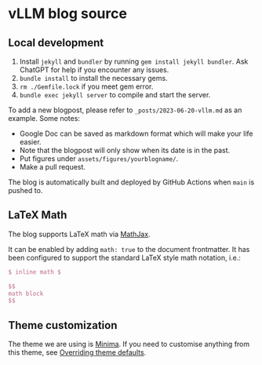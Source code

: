 # vLLM blog source

## Local development

1. Install `jekyll` and `bundler` by running `gem install jekyll bundler`. Ask ChatGPT for help if you encounter any issues.
2. `bundle install` to install the necessary gems.
3. `rm ./Gemfile.lock` if you meet gem error.
5. `bundle exec jekyll server` to compile and start the server.

To add a new blogpost, please refer to `_posts/2023-06-20-vllm.md` as an example. Some notes:
- Google Doc can be saved as markdown format which will make your life easier.
- Note that the blogpost will only show when its date is in the past.
- Put figures under `assets/figures/yourblogname/`.
- Make a pull request.

The blog is automatically built and deployed by GitHub Actions when `main` is pushed to.

## LaTeX Math

The blog supports LaTeX math via [MathJax](https://docs.mathjax.org/en/latest/index.html). 

It can be enabled by adding `math: true` to the document frontmatter. It has been configured to support the standard LaTeX style math notation, i.e.:

```latex
$ inline math $
```

```latex
$$
math block
$$
```

## Theme customization

The theme we are using is [Minima](https://github.com/jekyll/minima). If you need to customise anything from this theme, see [Overriding theme defaults](https://jekyllrb.com/docs/themes/#overriding-theme-defaults).